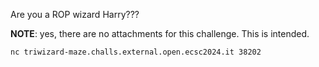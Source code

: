 Are you a ROP wizard Harry???

**NOTE**: yes, there are no attachments for this challenge. This is intended.

`nc triwizard-maze.challs.external.open.ecsc2024.it 38202`
